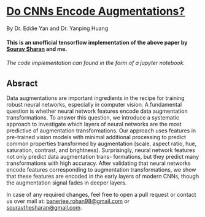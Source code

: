 # [Do CNNs Encode Augmentations?](https://arxiv.org/pdf/2003.08773.pdf)
By Dr. Eddie Yan and Dr. Yanping Huang

#### This is an unofficial tensorflow implementation of the above paper by [Sourav Sharan](https://github.com/SouravSharan) and me. 
###### The code implementation can found in the form of a jupyter notebook.

## Absract

Data augmentations are important ingredients in the recipe for training robust neural networks, especially in computer vision. A fundamental question is whether neural network features encode data augmentation transformations. To answer this question, we introduce a systematic approach to investigate which layers of neural networks are the most predictive of augmentation transformations. Our approach uses features in pre-trained vision models with minimal additional processing to predict common properties transformed by augmentation (scale, aspect ratio, hue, saturation, contrast, and brightness). Surprisingly, neural network features not only predict data augmentation trans- formations, but they predict many transformations with high accuracy. After validating that neural networks encode features corresponding to augmentation transformations, we show that these features are encoded in the early layers of modern CNNs, though the augmentation signal fades in deeper layers.

In case of any required changes, feel free to open a pull request or contact us over mail at:
banerjee.rohan98@gmail.com or
souravthesharan@gmail.com.

